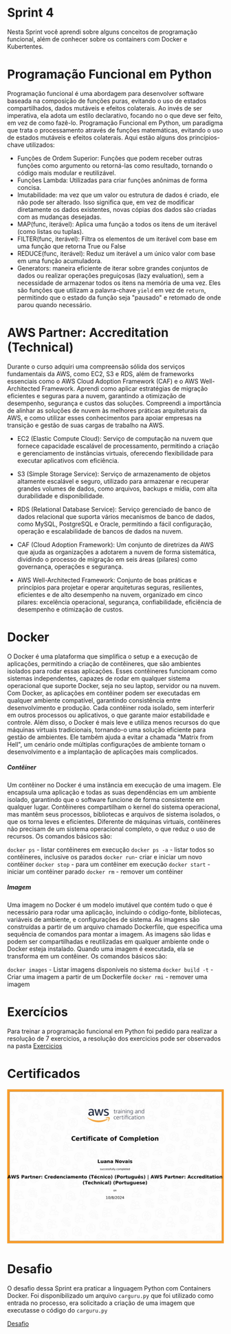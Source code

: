 # Sprint 4 
Nesta Sprint você aprendi sobre alguns conceitos de programação funcional, além de conhecer sobre os containers com Docker e Kubertentes. 

# Programação Funcional em Python
Programação funcional é uma abordagem para desenvolver software baseada na composição de funções puras, evitando o uso de estados compartilhados, dados mutáveis e efeitos colaterais. Ao invés de ser imperativa, ela adota um estilo declarativo, focando no o que deve ser feito, em vez de como fazê-lo.
Programação Funcional em Python, um paradigma que trata o processamento através de funções matemáticas, evitando o uso de estados mutáveis e efeitos colaterais. Aqui estão alguns dos princípios-chave utilizados:

- Funções de Ordem Superior: Funções que podem receber outras funções como argumento ou retorná-las como resultado, tornando o código mais modular e reutilizável.
- Funções Lambda: Utilizadas para criar funções anônimas de forma concisa.
- Imutabilidade: ma vez que um valor ou estrutura de dados é criado, ele não pode ser alterado. Isso significa que, em vez de modificar diretamente os dados existentes, novas cópias dos dados são criadas com as mudanças desejadas.
- MAP(func, iterável): Aplica uma função a todos os itens de um iterável (como listas ou tuplas).
- FILTER(func, iterável): Filtra os elementos de um iterável com base em uma função que retorna True ou False
- REDUCE(func, iterável): Reduz um iterável a um único valor com base em uma função acumuladora.
- Generators: maneira eficiente de iterar sobre grandes conjuntos de dados ou realizar operações preguiçosas (lazy evaluation), sem a necessidade de armazenar todos os itens na memória de uma vez. Eles são funções que utilizam a palavra-chave ``yield`` em vez de ``return``, permitindo que o estado da função seja "pausado" e retomado de onde parou quando necessário.

# AWS Partner: Accreditation (Technical) 
Durante o curso adquiri uma compreensão sólida dos serviços fundamentais da AWS, como EC2, S3 e RDS, além de frameworks essenciais como o AWS Cloud Adoption Framework (CAF) e o AWS Well-Architected Framework. Aprendi como aplicar estratégias de migração eficientes e seguras para a nuvem, garantindo a otimização de desempenho, segurança e custos das soluções. Compreendi a importância de alinhar as soluções de nuvem às melhores práticas arquiteturais da AWS, e como utilizar esses conhecimentos para apoiar empresas na transição e gestão de suas cargas de trabalho na AWS.
- EC2 (Elastic Compute Cloud): Serviço de computação na nuvem que fornece capacidade escalável de processamento, permitindo a criação e gerenciamento de instâncias virtuais, oferecendo flexibilidade para executar aplicativos com eficiência.

- S3 (Simple Storage Service): Serviço de armazenamento de objetos altamente escalável e seguro, utilizado para armazenar e recuperar grandes volumes de dados, como arquivos, backups e mídia, com alta durabilidade e disponibilidade.

- RDS (Relational Database Service): Serviço gerenciado de banco de dados relacional que suporta vários mecanismos de banco de dados, como MySQL, PostgreSQL e Oracle, permitindo a fácil configuração, operação e escalabilidade de bancos de dados na nuvem.

- CAF (Cloud Adoption Framework): Um conjunto de diretrizes da AWS que ajuda as organizações a adotarem a nuvem de forma sistemática, dividindo o processo de migração em seis áreas (pilares) como governança, operações e segurança.

- AWS Well-Architected Framework: Conjunto de boas práticas e princípios para projetar e operar arquiteturas seguras, resilientes, eficientes e de alto desempenho na nuvem, organizado em cinco pilares: excelência operacional, segurança, confiabilidade, eficiência de desempenho e otimização de custos.

# Docker

O Docker é uma plataforma que simplifica o setup e a execução de aplicações, permitindo a criação de contêineres, que são ambientes isolados para rodar essas aplicações. Esses contêineres funcionam como sistemas independentes, capazes de rodar em qualquer sistema operacional que suporte Docker, seja no seu laptop, servidor ou na nuvem. Com Docker, as aplicações em contêiner podem ser executadas em qualquer ambiente compatível, garantindo consistência entre desenvolvimento e produção.
Cada contêiner roda isolado, sem interferir em outros processos ou aplicativos, o que garante maior estabilidade e controle. Além disso, o Docker é mais leve e utiliza menos recursos do que máquinas virtuais tradicionais, tornando-o uma solução eficiente para gestão de ambientes. Ele também ajuda a evitar a chamada "Matrix from Hell", um cenário onde múltiplas configurações de ambiente tornam o desenvolvimento e a implantação de aplicações mais complicados.

##### Contêiner
Um contêiner no Docker é uma instância em execução de uma imagem. Ele encapsula uma aplicação e todas as suas dependências em um ambiente isolado, garantindo que o software funcione de forma consistente em qualquer lugar. Contêineres compartilham o kernel do sistema operacional, mas mantêm seus processos, bibliotecas e arquivos de sistema isolados, o que os torna leves e eficientes. Diferente de máquinas virtuais, contêineres não precisam de um sistema operacional completo, o que reduz o uso de recursos.
Os comandos básicos são:

``docker ps`` - listar contêineres em execução
``docker ps -a`` - listar todos so contêineres, inclusive os parados
``docker run``- criar e iniciar um novo contêiner
``docker stop`` - para um contêiner em execução
``docker start`` - iniciar um contêiner parado
``docker rm`` - remover um contêiner 

##### Imagem
Uma imagem no Docker é um modelo imutável que contém tudo o que é necessário para rodar uma aplicação, incluindo o código-fonte, bibliotecas, variáveis de ambiente, e configurações de sistema. As imagens são construídas a partir de um arquivo chamado Dockerfile, que especifica uma sequência de comandos para montar a imagem. As imagens são lidas e podem ser compartilhadas e reutilizadas em qualquer ambiente onde o Docker esteja instalado. Quando uma imagem é executada, ela se transforma em um contêiner.
Os comandos básicos são:

``docker images`` - Listar imagens disponíveis no sistema
``docker build -t`` - Criar uma imagem a partir de um Dockerfile
``docker rmi`` - remover uma imagem

# Exercícios
Para treinar a programação funcional em Python foi pedido para realizar a resolução de 7 exercícios, a resolução dos exercicios pode ser observados na pasta [Exercicios](./exercicios)

# Certificados
![](./certificados/certificado.png)

# Desafio

O desafio dessa Sprint era praticar a linguagem Python com Containers Docker. Foi disponibilizado um arquivo ``carguru.py`` que foi utilizado como entrada no processo, era solicitado a criação de uma imagem que executasse o código do ``carguru.py``

[Desafio](./desafio/README.md)
